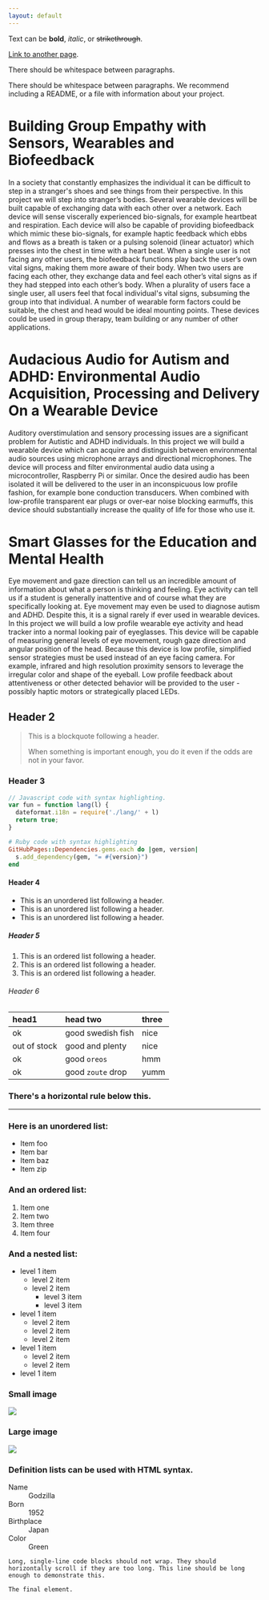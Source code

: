 ```yaml
---
layout: default
---
```


Text can be **bold**, _italic_, or ~~strikethrough~~.

[Link to another page](another-page).

There should be whitespace between paragraphs.

There should be whitespace between paragraphs. We recommend including a README, or a file with information about your project.


# [](#empathy)Building Group Empathy with Sensors, Wearables and Biofeedback

In a society that constantly emphasizes the individual it can be difficult to step in a stranger's shoes and see things from their perspective. In this project we will step into stranger’s bodies. Several wearable devices will be built capable of exchanging data with each other over a network. Each device will sense viscerally experienced bio-signals, for example heartbeat and respiration. Each device will also be capable of providing biofeedback which mimic these bio-signals, for example haptic feedback which ebbs and flows as a breath is taken or a pulsing solenoid (linear actuator) which presses into the chest in time with a heart beat. When a single user is not facing any other users, the biofeedback functions play back the user’s own vital signs, making them more aware of their body. When two users are facing each other, they exchange data and feel each other’s vital signs as if they had stepped into each other’s body. When a plurality of users face a single user, all users feel that focal individual's vital signs, subsuming the group into that individual. A number of wearable form factors could be suitable, the chest and head would be ideal mounting points. These devices could be used in group therapy, team building or any number of other applications.

# [](#autism-audio)Audacious Audio for Autism and ADHD: Environmental Audio Acquisition, Processing and Delivery On a Wearable Device

Auditory overstimulation and sensory processing issues are a significant problem for Autistic and ADHD individuals. In this project we will build a wearable device which can acquire and distinguish between environmental audio sources using microphone arrays and directional microphones. The device will process and filter environmental audio data using a microcontroller, Raspberry Pi or similar. Once the desired audio has been isolated it will be delivered to the user in an inconspicuous low profile fashion, for example bone conduction transducers. When combined with low-profile transparent ear plugs or over-ear noise blocking earmuffs, this device should substantially increase the quality of life for those who use it.

# [](#eye-track)Smart Glasses for the Education and Mental Health

Eye movement and gaze direction can tell us an incredible amount of information about what a person is thinking and feeling. Eye activity can tell us if a student is generally inattentive and of course what they are specifically looking at. Eye movement may even be used to diagnose autism and ADHD. Despite this, it is a signal rarely if ever used in wearable devices. In this project we will build a low profile wearable eye activity and head tracker into a normal looking pair of eyeglasses. This device will be capable of measuring general levels of eye movement, rough gaze direction and angular position of the head. Because this device is low profile, simplified sensor strategies must be used instead of an eye facing camera. For example, infrared and high resolution proximity sensors to leverage the irregular color and shape of the eyeball. Low profile feedback about attentiveness or other detected behavior will be provided to the user - possibly haptic motors or strategically placed LEDs.



## [](#header-2)Header 2

> This is a blockquote following a header.
>
> When something is important enough, you do it even if the odds are not in your favor.

### [](#header-3)Header 3

```js
// Javascript code with syntax highlighting.
var fun = function lang(l) {
  dateformat.i18n = require('./lang/' + l)
  return true;
}
```

```ruby
# Ruby code with syntax highlighting
GitHubPages::Dependencies.gems.each do |gem, version|
  s.add_dependency(gem, "= #{version}")
end
```

#### [](#header-4)Header 4

*   This is an unordered list following a header.
*   This is an unordered list following a header.
*   This is an unordered list following a header.

##### [](#header-5)Header 5

1.  This is an ordered list following a header.
2.  This is an ordered list following a header.
3.  This is an ordered list following a header.

###### [](#header-6)Header 6

| head1        | head two          | three |
|:-------------|:------------------|:------|
| ok           | good swedish fish | nice  |
| out of stock | good and plenty   | nice  |
| ok           | good `oreos`      | hmm   |
| ok           | good `zoute` drop | yumm  |

### There's a horizontal rule below this.

* * *

### Here is an unordered list:

*   Item foo
*   Item bar
*   Item baz
*   Item zip

### And an ordered list:

1.  Item one
1.  Item two
1.  Item three
1.  Item four

### And a nested list:

- level 1 item
  - level 2 item
  - level 2 item
    - level 3 item
    - level 3 item
- level 1 item
  - level 2 item
  - level 2 item
  - level 2 item
- level 1 item
  - level 2 item
  - level 2 item
- level 1 item

### Small image

![](https://assets-cdn.github.com/images/icons/emoji/octocat.png)

### Large image

![](https://guides.github.com/activities/hello-world/branching.png)


### Definition lists can be used with HTML syntax.

<dl>
<dt>Name</dt>
<dd>Godzilla</dd>
<dt>Born</dt>
<dd>1952</dd>
<dt>Birthplace</dt>
<dd>Japan</dd>
<dt>Color</dt>
<dd>Green</dd>
</dl>

```
Long, single-line code blocks should not wrap. They should horizontally scroll if they are too long. This line should be long enough to demonstrate this.
```

```
The final element.
```
